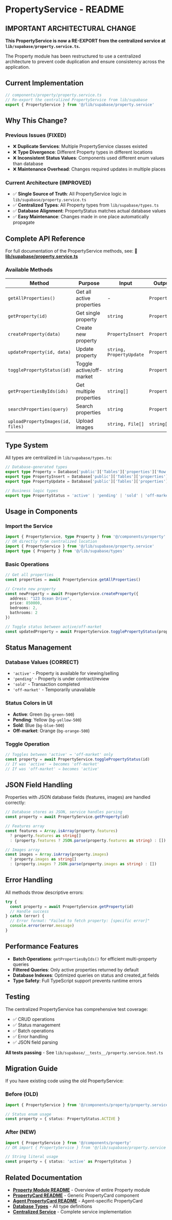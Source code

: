 # PropertyService - README

## IMPORTANT ARCHITECTURAL CHANGE

**This PropertyService is now a RE-EXPORT from the centralized service at `lib/supabase/property.service.ts`.**

The Property module has been restructured to use a centralized architecture to prevent code duplication and ensure consistency across the application.

## Current Implementation

```typescript
// components/property/property.service.ts
// Re-export the centralized PropertyService from lib/supabase
export { PropertyService } from '@/lib/supabase/property.service'
```

## Why This Change?

### Previous Issues (FIXED)
- ❌ **Duplicate Services**: Multiple PropertyService classes existed
- ❌ **Type Divergence**: Different Property types in different locations
- ❌ **Inconsistent Status Values**: Components used different enum values than database
- ❌ **Maintenance Overhead**: Changes required updates in multiple places

### Current Architecture (IMPROVED)
- ✅ **Single Source of Truth**: All PropertyService logic in `lib/supabase/property.service.ts`
- ✅ **Centralized Types**: All Property types from `lib/supabase/types.ts`
- ✅ **Database Alignment**: PropertyStatus matches actual database values
- ✅ **Easy Maintenance**: Changes made in one place automatically propagate

## Complete API Reference

For full documentation of the PropertyService methods, see:
**📖 [lib/supabase/property.service.ts](/lib/supabase/property.service.ts)**

### Available Methods

| Method | Purpose | Input | Output |
|--------|---------|-------|--------|
| `getAllProperties()` | Get all active properties | - | `Property[]` |
| `getProperty(id)` | Get single property | `string` | `Property` |
| `createProperty(data)` | Create new property | `PropertyInsert` | `Property` |
| `updateProperty(id, data)` | Update property | `string, PropertyUpdate` | `Property` |
| `togglePropertyStatus(id)` | Toggle active/off-market | `string` | `Property` |
| `getPropertiesByIds(ids)` | Get multiple properties | `string[]` | `Property[]` |
| `searchProperties(query)` | Search properties | `string` | `Property[]` |
| `uploadPropertyImages(id, files)` | Upload images | `string, File[]` | `string[]` |

## Type System

All types are centralized in `lib/supabase/types.ts`:

```typescript
// Database-generated types
export type Property = Database['public']['Tables']['properties']['Row']
export type PropertyInsert = Database['public']['Tables']['properties']['Insert']
export type PropertyUpdate = Database['public']['Tables']['properties']['Update']

// Business logic types
export type PropertyStatus = 'active' | 'pending' | 'sold' | 'off-market'
```

## Usage in Components

### Import the Service
```typescript
import { PropertyService, type Property } from '@/components/property'
// OR directly from centralized location
import { PropertyService } from '@/lib/supabase/property.service'
import type { Property } from '@/lib/supabase/types'
```

### Basic Operations
```typescript
// Get all properties
const properties = await PropertyService.getAllProperties()

// Create new property
const newProperty = await PropertyService.createProperty({
  address: "123 Ocean Drive",
  price: 850000,
  bedrooms: 2,
  bathrooms: 2
})

// Toggle status between active/off-market
const updatedProperty = await PropertyService.togglePropertyStatus(propertyId)
```

## Status Management

### Database Values (CORRECT)
- `'active'` - Property is available for viewing/selling
- `'pending'` - Property is under contract/review
- `'sold'` - Transaction completed
- `'off-market'` - Temporarily unavailable

### Status Colors in UI
- **Active**: Green (`bg-green-500`)
- **Pending**: Yellow (`bg-yellow-500`)
- **Sold**: Blue (`bg-blue-500`)
- **Off-market**: Orange (`bg-orange-500`)

### Toggle Operation
```typescript
// Toggles between 'active' ↔ 'off-market' only
const property = await PropertyService.togglePropertyStatus(id)
// If was 'active' → becomes 'off-market'
// If was 'off-market' → becomes 'active'
```

## JSON Field Handling

Properties with JSON database fields (features, images) are handled correctly:

```typescript
// Database stores as JSON, service handles parsing
const property = await PropertyService.getProperty(id)

// Features array
const features = Array.isArray(property.features) 
  ? property.features as string[]
  : (property.features ? JSON.parse(property.features as string) : [])

// Images array  
const images = Array.isArray(property.images)
  ? property.images as string[]
  : (property.images ? JSON.parse(property.images as string) : [])
```

## Error Handling

All methods throw descriptive errors:

```typescript
try {
  const property = await PropertyService.getProperty(id)
  // Handle success
} catch (error) {
  // Error format: "Failed to fetch property: [specific error]"
  console.error(error.message)
}
```

## Performance Features

- **Batch Operations**: `getPropertiesByIds()` for efficient multi-property queries
- **Filtered Queries**: Only active properties returned by default
- **Database Indexes**: Optimized queries on status and created_at fields
- **Type Safety**: Full TypeScript support prevents runtime errors

## Testing

The centralized PropertyService has comprehensive test coverage:
- ✅ CRUD operations
- ✅ Status management
- ✅ Batch operations  
- ✅ Error handling
- ✅ JSON field parsing

**All tests passing** - See `lib/supabase/__tests__/property.service.test.ts`

## Migration Guide

If you have existing code using the old PropertyService:

### Before (OLD)
```typescript
import { PropertyService } from '@/components/property/property.service'

// Status enum usage
const property = { status: PropertyStatus.ACTIVE }
```

### After (NEW) 
```typescript
import { PropertyService } from '@/components/property'
// OR import { PropertyService } from '@/lib/supabase/property.service'

// String literal usage
const property = { status: 'active' as PropertyStatus }
```

## Related Documentation

- **[Property Module README](./README.md)** - Overview of entire Property module
- **[PropertyCard README](./components/PropertyCard-README.md)** - Generic PropertyCard component
- **[Agent PropertyCard README](../agent/PropertyCard-README.md)** - Agent-specific PropertyCard
- **[Database Types](../../lib/supabase/types.ts)** - All type definitions
- **[Centralized Service](../../lib/supabase/property.service.ts)** - Complete service implementation